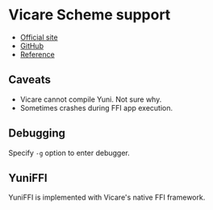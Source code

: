 Vicare Scheme support
=====================

* [Official site](http://marcomaggi.github.io/vicare.html)
* [GitHub](https://github.com/marcomaggi/vicare)
* [Reference](http://marcomaggi.github.io/docs/vicare-libs.html/)

Caveats
-------

* Vicare cannot compile Yuni. Not sure why.
* Sometimes crashes during FFI app execution.

Debugging
---------

Specify `-g` option to enter debugger.

YuniFFI
-------

YuniFFI is implemented with Vicare's native FFI framework.
